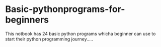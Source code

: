 # Basic-pythonprograms-for-beginners
This notbook has 24 basic python programs whicha beginner can use to start their python programming journey.....
